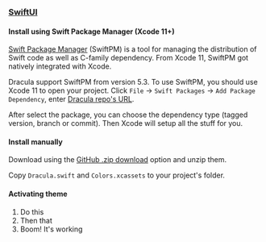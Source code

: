 ### [SwiftUI](https://developer.apple.com/xcode/swiftui/)

#### Install using Swift Package Manager (Xcode 11+)

[Swift Package Manager](https://swift.org/package-manager/) (SwiftPM) is a tool for managing the distribution of Swift code as well as C-family dependency. From Xcode 11, SwiftPM got natively integrated with Xcode.

Dracula support SwiftPM from version 5.3. To use SwiftPM, you should use Xcode 11 to open your project. Click `File` -> `Swift Packages` -> `Add Package Dependency`, enter [Dracula repo's URL](https://github.com/rphlfc/Dracula.git). 

After select the package, you can choose the dependency type (tagged version, branch or commit). Then Xcode will setup all the stuff for you.

#### Install manually

Download using the [GitHub .zip download](https://github.com/rphlfc/Dracula/master.zip) option and unzip them.

Copy `Dracula.swift` and `Colors.xcassets` to your project's folder.

#### Activating theme

1. Do this
2. Then that
3. Boom! It's working
